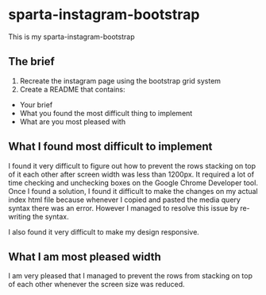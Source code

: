 # sparta-instagram-bootstrap
This is my sparta-instagram-bootstrap


## The brief

1. Recreate the instagram page using the bootstrap grid system
2. Create a README  that contains:

  * Your brief
  * What you found the most difficult thing to implement
  * What are you most pleased with

## What I found most difficult to implement

I found it very difficult to figure out how to prevent the rows stacking on top of it each other after screen width was less than 1200px. It required a lot of time checking and unchecking boxes on the Google Chrome Developer tool. Once I found a solution, I found it difficult to make the changes on my actual index html file because whenever I copied and pasted the media query syntax there was an error. However I managed to resolve this issue by re-writing the syntax.

I also found it very difficult to make my design responsive.

## What I am most pleased width

I am very pleased that I managed to prevent the rows from stacking on top of each other whenever the screen size was reduced.
